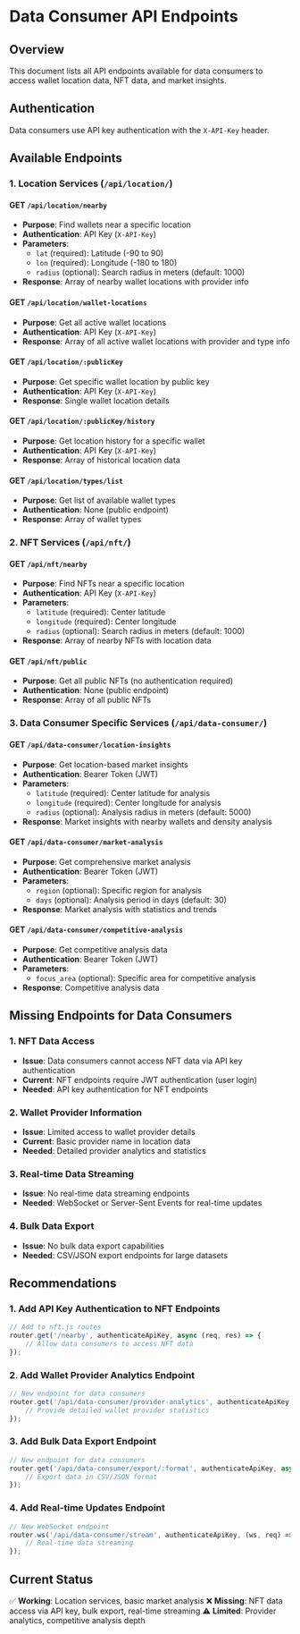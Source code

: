 # Data Consumer API Endpoints

## Overview
This document lists all API endpoints available for data consumers to access wallet location data, NFT data, and market insights.

## Authentication
Data consumers use API key authentication with the `X-API-Key` header.

## Available Endpoints

### 1. Location Services (`/api/location/`)

#### GET `/api/location/nearby`
- **Purpose**: Find wallets near a specific location
- **Authentication**: API Key (`X-API-Key`)
- **Parameters**: 
  - `lat` (required): Latitude (-90 to 90)
  - `lon` (required): Longitude (-180 to 180)
  - `radius` (optional): Search radius in meters (default: 1000)
- **Response**: Array of nearby wallet locations with provider info

#### GET `/api/location/wallet-locations`
- **Purpose**: Get all active wallet locations
- **Authentication**: API Key (`X-API-Key`)
- **Response**: Array of all active wallet locations with provider and type info

#### GET `/api/location/:publicKey`
- **Purpose**: Get specific wallet location by public key
- **Authentication**: API Key (`X-API-Key`)
- **Response**: Single wallet location details

#### GET `/api/location/:publicKey/history`
- **Purpose**: Get location history for a specific wallet
- **Authentication**: API Key (`X-API-Key`)
- **Response**: Array of historical location data

#### GET `/api/location/types/list`
- **Purpose**: Get list of available wallet types
- **Authentication**: None (public endpoint)
- **Response**: Array of wallet types

### 2. NFT Services (`/api/nft/`)

#### GET `/api/nft/nearby`
- **Purpose**: Find NFTs near a specific location
- **Authentication**: API Key (`X-API-Key`)
- **Parameters**:
  - `latitude` (required): Center latitude
  - `longitude` (required): Center longitude
  - `radius` (optional): Search radius in meters (default: 1000)
- **Response**: Array of nearby NFTs with location data

#### GET `/api/nft/public`
- **Purpose**: Get all public NFTs (no authentication required)
- **Authentication**: None (public endpoint)
- **Response**: Array of all public NFTs

### 3. Data Consumer Specific Services (`/api/data-consumer/`)

#### GET `/api/data-consumer/location-insights`
- **Purpose**: Get location-based market insights
- **Authentication**: Bearer Token (JWT)
- **Parameters**:
  - `latitude` (required): Center latitude for analysis
  - `longitude` (required): Center longitude for analysis
  - `radius` (optional): Analysis radius in meters (default: 5000)
- **Response**: Market insights with nearby wallets and density analysis

#### GET `/api/data-consumer/market-analysis`
- **Purpose**: Get comprehensive market analysis
- **Authentication**: Bearer Token (JWT)
- **Parameters**:
  - `region` (optional): Specific region for analysis
  - `days` (optional): Analysis period in days (default: 30)
- **Response**: Market analysis with statistics and trends

#### GET `/api/data-consumer/competitive-analysis`
- **Purpose**: Get competitive analysis data
- **Authentication**: Bearer Token (JWT)
- **Parameters**:
  - `focus_area` (optional): Specific area for competitive analysis
- **Response**: Competitive analysis data

## Missing Endpoints for Data Consumers

### 1. NFT Data Access
- **Issue**: Data consumers cannot access NFT data via API key authentication
- **Current**: NFT endpoints require JWT authentication (user login)
- **Needed**: API key authentication for NFT endpoints

### 2. Wallet Provider Information
- **Issue**: Limited access to wallet provider details
- **Current**: Basic provider name in location data
- **Needed**: Detailed provider analytics and statistics

### 3. Real-time Data Streaming
- **Issue**: No real-time data streaming endpoints
- **Needed**: WebSocket or Server-Sent Events for real-time updates

### 4. Bulk Data Export
- **Issue**: No bulk data export capabilities
- **Needed**: CSV/JSON export endpoints for large datasets

## Recommendations

### 1. Add API Key Authentication to NFT Endpoints
```javascript
// Add to nft.js routes
router.get('/nearby', authenticateApiKey, async (req, res) => {
    // Allow data consumers to access NFT data
});
```

### 2. Add Wallet Provider Analytics Endpoint
```javascript
// New endpoint for data consumers
router.get('/api/data-consumer/provider-analytics', authenticateApiKey, async (req, res) => {
    // Provide detailed wallet provider statistics
});
```

### 3. Add Bulk Data Export Endpoint
```javascript
// New endpoint for data consumers
router.get('/api/data-consumer/export/:format', authenticateApiKey, async (req, res) => {
    // Export data in CSV/JSON format
});
```

### 4. Add Real-time Updates Endpoint
```javascript
// New WebSocket endpoint
router.ws('/api/data-consumer/stream', authenticateApiKey, (ws, req) => {
    // Real-time data streaming
});
```

## Current Status
✅ **Working**: Location services, basic market analysis
❌ **Missing**: NFT data access via API key, bulk export, real-time streaming
⚠️ **Limited**: Provider analytics, competitive analysis depth
